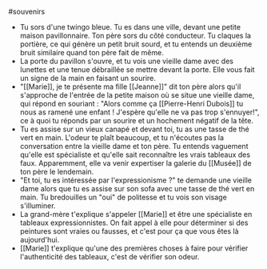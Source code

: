 #souvenirs 

- Tu sors d'une twingo bleue. Tu es dans une ville, devant une petite maison pavillonnaire. Ton père sors du côté conducteur. Tu claques la portière, ce qui génère un petit bruit sourd, et tu entends un deuxième bruit similaire quand ton père fait de même.
- La porte du pavillon s'ouvre, et tu vois une vieille dame avec des lunettes et une tenue débraillée se mettre devant la porte. Elle vous fait un signe de la main en faisant un sourire.
- "[[Marie]], je te présente ma fille [[Jeanne]]" dit ton père alors qu'il s'approche de l'entrée de la petite maison où se situe une vieille dame, qui répond en souriant : "Alors comme ça [[Pierre-Henri Dubois]] tu nous as ramené une enfant ! J'espère qu'elle ne va pas trop s'ennuyer!", ce à quoi tu réponds par un sourire et un hochement négatif de la tête.
- Tu es assise sur un vieux canapé et devant toi, tu as une tasse de thé vert en main. L'odeur te plaît beaucoup, et tu n'écoutes pas la conversation entre la vieille dame et ton père. Tu entends vaguement qu'elle est spécialiste et qu'elle sait reconnaître les vrais tableaux des faux. Apparemment, elle va venir expertiser la galerie du [[Musée]] de ton père le lendemain.
- "Et toi, tu es intéressée par l'expressionisme ?" te demande une vieille dame alors que tu es assise sur son sofa avec une tasse de thé vert en main. Tu bredouilles un "oui" de politesse et tu vois son visage s'illuminer.
- La grand-mère t'explique s'appeler [[Marie]] et être une spécialiste en tableaux expressionnistes. On fait appel à elle pour déterminer si des peintures sont vraies ou fausses, et c'est pour ça que vous êtes là aujourd'hui.
- [[Marie]] t'explique qu'une des premières choses à faire pour vérifier l'authenticité des tableaux, c'est de vérifier son odeur. 